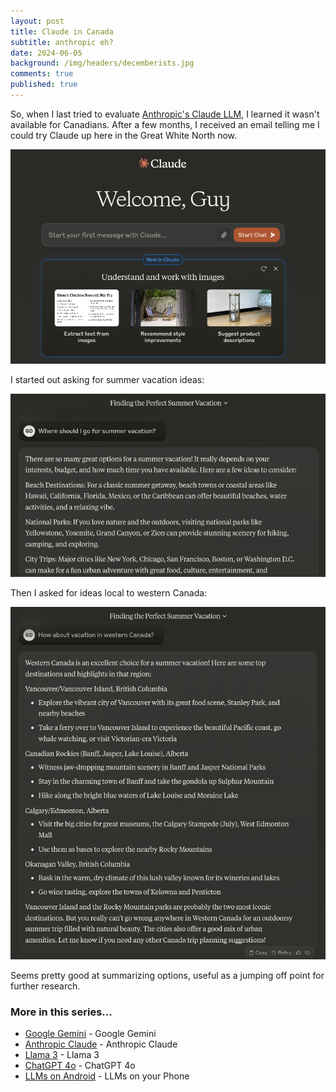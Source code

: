 ```yaml
---
layout: post
title: Claude in Canada
subtitle: anthropic eh?
date: 2024-06-05
background: /img/headers/decemberists.jpg
comments: true
published: true
---
```


So, when I last tried to evaluate [Anthropic's Claude LLM](/2024/03/04/anthropic-claude), I learned it wasn't available for Canadians.  After a few months, I received an email telling me I could try Claude up here in the Great White North now.

<img src="/img/posts/anthropic-claude-canada.png" class="img-fluid"  />

I started out asking for summer vacation ideas:

<img src="/img/posts/anthropic-claude-canada-vacation.png" class="img-fluid" />

Then I asked for ideas local to western Canada:

<img src="/img/posts/anthropic-claude-canada-vacation2.png" class="img-fluid" />


Seems pretty good at summarizing options, useful as a jumping off point for further research.

### More in this series...
* [Google Gemini](/2024/02/16/google-gemini) - Google Gemini
* [Anthropic Claude](/2024/03/04/anthropic-claude) - Anthropic Claude
* [Llama 3](/2024/04/19/llama-3) - Llama 3
* [ChatGPT 4o](/2024/05/21/chatgpt-4o) - ChatGPT 4o
* [LLMs on Android](/2024/07/18/llms-on-android) - LLMs on your Phone
